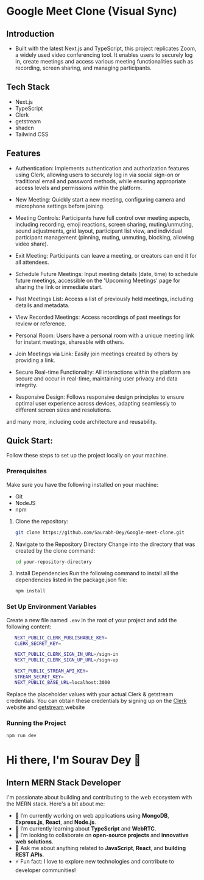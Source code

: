 # Google Meet Clone (Visual Sync)

## Introduction

- Built with the latest Next.js and TypeScript, this project replicates Zoom, a widely used video conferencing tool. It enables users to securely log in, create meetings and access various meeting functionalities such as recording, screen sharing, and managing participants.

## Tech Stack
* Next.js
* TypeScript
* Clerk
* getstream
* shadcn
* Tailwind CSS

## Features
- Authentication: Implements authentication and authorization features using Clerk, allowing users to securely log in via social sign-on or traditional email and password methods, while ensuring appropriate access levels and permissions within the platform.

-  New Meeting: Quickly start a new meeting, configuring camera and microphone settings before joining.
- Meeting Controls: Participants have full control over meeting aspects, including recording, emoji reactions, screen sharing, muting/unmuting, sound adjustments, grid layout, participant list view, and individual participant management (pinning, muting, unmuting, blocking, allowing video share).
- Exit Meeting: Participants can leave a meeting, or creators can end it for all attendees.
-  Schedule Future Meetings: Input meeting details (date, time) to schedule future meetings, accessible on the 'Upcoming Meetings' page for sharing the link or immediate start.
-  Past Meetings List: Access a list of previously held meetings, including details and metadata.
-  View Recorded Meetings: Access recordings of past meetings for review or reference.
-  Personal Room: Users have a personal room with a unique meeting link for instant meetings, shareable with others.
-  Join Meetings via Link: Easily join meetings created by others by providing a link.
-  Secure Real-time Functionality: All interactions within the platform are secure and occur in real-time, maintaining user privacy and data integrity.
-  Responsive Design: Follows responsive design principles to ensure optimal user experience across devices, adapting seamlessly to different screen sizes and resolutions.

and many more, including code architecture and reusability.


## Quick Start:
Follow these steps to set up the project locally on your machine.

### Prerequisites
Make sure you have the following installed on your machine:
* Git
* NodeJS
* npm

1. Clone the repository:
   ```sh
   git clone https://github.com/Saurabh-Dey/Google-meet-clone.git
2. Navigate to the Repository Directory Change into the directory that was created by the clone command:
   ```sh
   cd your-repository-directory
3. Install Dependencies Run the following command to install all the dependencies listed in the package.json file:
   ```sh
   npm install


### Set Up Environment Variables

Create a new file named `.env` in the root of your project and add the following content:

```sh
   NEXT_PUBLIC_CLERK_PUBLISHABLE_KEY=
   CLERK_SECRET_KEY=

   NEXT_PUBLIC_CLERK_SIGN_IN_URL=/sign-in
   NEXT_PUBLIC_CLERK_SIGN_UP_URL=/sign-up

   NEXT_PUBLIC_STREAM_API_KEY=
   STREAM_SECRET_KEY=
   NEXT_PUBLIC_BASE_URL=localhost:3000
```

Replace the placeholder values with your actual Clerk & getstream credentials. You can obtain these credentials by signing up on the <a href="https://clerk.com/">Clerk </a> website and <a href="https://getstream.io/">getstream </a> website


### Running the Project
   ```sh
   npm run dev
  ```



# Hi there, I'm Sourav Dey 👋

## Intern MERN Stack Developer

I'm passionate about building and contributing to the web ecosystem with the MERN stack. Here's a bit about me:

- 🔭 I’m currently working on web applications using **MongoDB**, **Express.js**, **React**, and **Node.js**.
- 🌱 I’m currently learning about **TypeScript** and **WebRTC**.
- 👯 I’m looking to collaborate on **open-source projects** and **innovative web solutions**.
- 💬 Ask me about anything related to **JavaScript**, **React**, and **building REST APIs**.
- ⚡ Fun fact: I love to explore new technologies and contribute to developer communities!

